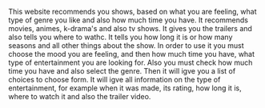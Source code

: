 This website recommends you shows, based on what you are feeling, what type of genre you like and also how much time you have. It recommends movies, animes, k-drama's and also tv shows. It gives you the trailers and also tells you where to wathc. It tells you how long it is or how many seasons and all other things about the show. In order to use it you must choose the mood you are feeling, and then how much time you have, what type of entertainment you are looking for. Also you must check how much time you have and also select the genre. Then it will igve you a list of choices to choose form. It will igve all information on the type of entertainment, for example when it was made, its rating, how long it is, where to watch it and also the trailer video.
